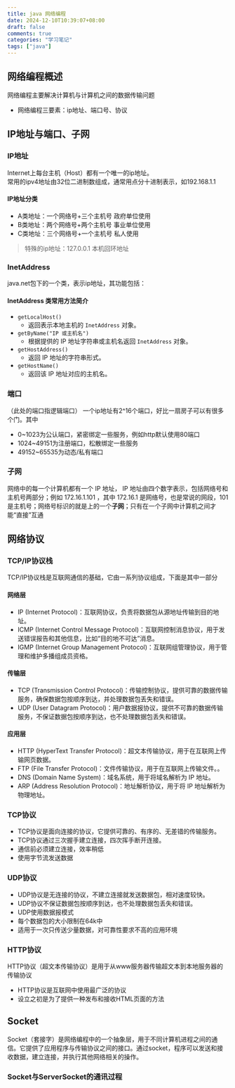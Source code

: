 ```yaml
---
title: java 网络编程
date: 2024-12-10T10:39:07+08:00
draft: false
comments: true
categories: "学习笔记"
tags: ["java"]
---
```


## 网络编程概述
网络编程主要解决计算机与计算机之间的数据传输问题

- 网络编程三要素：ip地址、端口号、协议

## IP地址与端口、子网

### IP地址
Internet上每台主机（Host）都有一个唯一的ip地址。  
常用的ipv4地址由32位二进制数组成，通常用点分十进制表示，如192.168.1.1

#### IP地址分类
- A类地址：一个网络号+三个主机号 政府单位使用
- B类地址：两个网络号+两个主机号 事业单位使用
- C类地址：三个网络号+一个主机号 私人使用

>特殊的ip地址：127.0.0.1 本机回环地址

### InetAddress
java.net包下的一个类，表示ip地址，其功能包括：
#### InetAddress 类常用方法简介

- `getLocalHost()`
  - 返回表示本地主机的 `InetAddress` 对象。
- `getByName("IP 或主机名")`
  - 根据提供的 IP 地址字符串或主机名返回 `InetAddress` 对象。
- `getHostAddress()`
  - 返回 IP 地址的字符串形式。
- `getHostName()`
  - 返回该 IP 地址对应的主机名。

### 端口

（此处的端口指逻辑端口）
一个ip地址有2^16个端口，好比一扇房子可以有很多个门。其中
- 0~1023为公认端口，紧密绑定一些服务，例如http默认使用80端口
- 1024~49151为注册端口，松散绑定一些服务
- 49152~65535为动态/私有端口

### 子网

网络中的每一个计算机都有一个 IP 地址， IP 地址由四个数字表示，包括网络号和主机号两部分；例如 172.16.1.101 ，其中 172.16.1 是网络号，也是常说的网段，101 是主机号；网络号标识的就是上的一个**子网**；只有在一个子网中计算机之间才能“直接”互通

## 网络协议

### TCP/IP协议栈
TCP/IP协议栈是互联网通信的基础，它由一系列协议组成，下面是其中一部分

#### 网络层

- IP (Internet Protocol)：互联网协议，负责将数据包从源地址传输到目的地址。
- ICMP (Internet Control Message Protocol)：互联网控制消息协议，用于发送错误报告和其他信息，比如“目的地不可达”消息。
- IGMP (Internet Group Management Protocol)：互联网组管理协议，用于管理和维护多播组成员资格。

#### 传输层

- TCP (Transmission Control Protocol)：传输控制协议，提供可靠的数据传输服务，确保数据包按顺序到达，并处理数据包丢失和错误。
- UDP (User Datagram Protocol)：用户数据报协议，提供不可靠的数据传输服务，不保证数据包按顺序到达，也不处理数据包丢失和错误。

#### 应用层

- HTTP (HyperText Transfer Protocol)：超文本传输协议，用于在互联网上传输网页数据。
- FTP (File Transfer Protocol)：文件传输协议，用于在互联网上传输文件。。
- DNS (Domain Name System)：域名系统，用于将域名解析为 IP 地址。
- ARP (Address Resolution Protocol)：地址解析协议，用于将 IP 地址解析为物理地址。

### TCP协议

- TCP协议是面向连接的协议，它提供可靠的、有序的、无差错的传输服务。  
- TCP协议通过三次握手建立连接，四次挥手断开连接。
- 通信前必须建立连接，效率稍低
- 使用字节流发送数据

### UDP协议

- UDP协议是无连接的协议，不建立连接就发送数据包，相对速度较快。
- UDP协议不保证数据包按顺序到达，也不处理数据包丢失和错误。
- UDP使用数据报模式
- 每个数据包的大小限制在64k中
- 适用于一次只传送少量数据，对可靠性要求不高的应用环境

### HTTP协议

HTTP协议（超文本传输协议）是用于从www服务器传输超文本到本地服务器的传输协议

- HTTP协议是互联网中使用最广泛的协议
- 设立之初是为了提供一种发布和接收HTML页面的方法

## Socket

Socket（套接字）是网络编程中的一个抽象层，用于不同计算机进程之间的通信。它提供了应用程序与传输协议之间的接口。通过socket，程序可以发送和接收数据，建立连接，并执行其他网络相关的操作。

### Socket与ServerSocket的通讯过程
